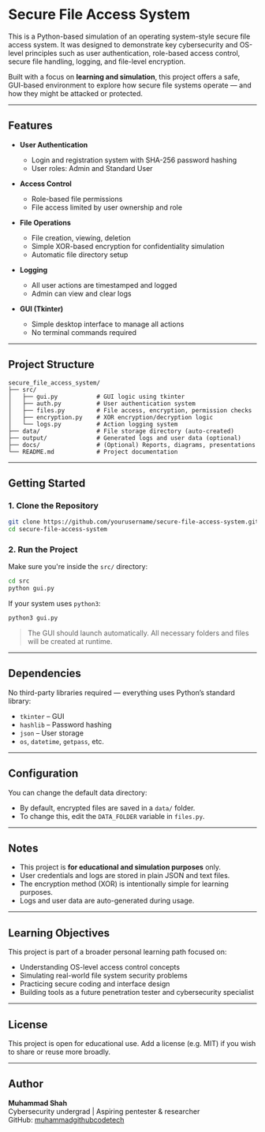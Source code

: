 # Secure File Access System

This is a Python-based simulation of an operating system-style secure file access system. It was designed to demonstrate key cybersecurity and OS-level principles such as user authentication, role-based access control, secure file handling, logging, and file-level encryption.

Built with a focus on **learning and simulation**, this project offers a safe, GUI-based environment to explore how secure file systems operate — and how they might be attacked or protected.

---

## Features

- **User Authentication**
  - Login and registration system with SHA-256 password hashing
  - User roles: Admin and Standard User

- **Access Control**
  - Role-based file permissions
  - File access limited by user ownership and role

- **File Operations**
  - File creation, viewing, deletion
  - Simple XOR-based encryption for confidentiality simulation
  - Automatic file directory setup

- **Logging**
  - All user actions are timestamped and logged
  - Admin can view and clear logs

- **GUI (Tkinter)**
  - Simple desktop interface to manage all actions
  - No terminal commands required

---

## Project Structure

```
secure_file_access_system/
├── src/
│   ├── gui.py           # GUI logic using tkinter
│   ├── auth.py          # User authentication system
│   ├── files.py         # File access, encryption, permission checks
│   ├── encryption.py    # XOR encryption/decryption logic
│   └── logs.py          # Action logging system
├── data/                # File storage directory (auto-created)
├── output/              # Generated logs and user data (optional)
├── docs/                # (Optional) Reports, diagrams, presentations
└── README.md            # Project documentation
```

---

## Getting Started

### 1. Clone the Repository

```bash
git clone https://github.com/yourusername/secure-file-access-system.git
cd secure-file-access-system
```

### 2. Run the Project

Make sure you're inside the `src/` directory:

```bash
cd src
python gui.py
```

If your system uses `python3`:

```bash
python3 gui.py
```

> The GUI should launch automatically. All necessary folders and files will be created at runtime.

---

## Dependencies

No third-party libraries required — everything uses Python’s standard library:

- `tkinter` – GUI
- `hashlib` – Password hashing
- `json` – User storage
- `os`, `datetime`, `getpass`, etc.

---

## Configuration

You can change the default data directory:

- By default, encrypted files are saved in a `data/` folder.
- To change this, edit the `DATA_FOLDER` variable in `files.py`.

---

## Notes

- This project is **for educational and simulation purposes** only.
- User credentials and logs are stored in plain JSON and text files.
- The encryption method (XOR) is intentionally simple for learning purposes.
- Logs and user data are auto-generated during usage.

---

## Learning Objectives

This project is part of a broader personal learning path focused on:

- Understanding OS-level access control concepts
- Simulating real-world file system security problems
- Practicing secure coding and interface design
- Building tools as a future penetration tester and cybersecurity specialist

---

## License

This project is open for educational use. Add a license (e.g. MIT) if you wish to share or reuse more broadly.

---

## Author

**Muhammad Shah**  
Cybersecurity undergrad | Aspiring pentester & researcher  
GitHub: [muhammadgithubcodetech](https://github.com/muhammadgithubcodetech)

